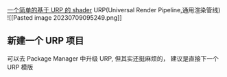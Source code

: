 [一个简单的基于 URP 的 shader]( https://github.com/Reuben-Sun/URP-PBR.git )
URP(Universal Render Pipeline,通用渲染管线)
![[Pasted image 20230709095249.png]]
## 新建一个 URP 项目
可以去 Package Manager 中升级 URP, 但其实还挺麻烦的，
建议是直接下一个 URP 模版